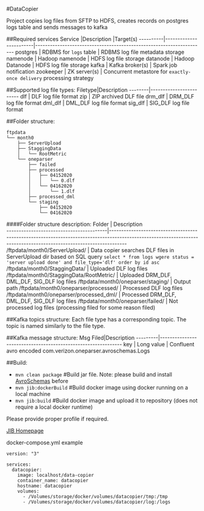 #DataCopier

Project copies log files from SFTP to HDFS, creates records on postgres logs table and sends messages to kafka

##Required services
Service   |Description             |Target(s)
----------|------------------------|---------------------------------------------------------------------
postgres  | RDBMS for `logs` table | RDBMS log file metadata storage
namenode  | Hadoop namenode        | HDFS log file storage
datanode  | Hadoop Datanode        | HDFS log file storage
kafka     | Kafka broker(s)        | Spark job notification
zookeeper | ZK server(s)            | Concurrent metastore for `exactly-once delivery` processing strategy

##Supported log file types:
Filetype|Description
--------|------------------------
dlf     | DLF log file format
zip     | ZIP archived DLF file
drm_dlf | DRM_DLF log file format
dml_dlf | DML_DLF log file format
sig_dlf | SIG_DLF log file format

##Folder structure:
```
ftpdata
└── month0
    ├── ServerUpload
    ├── StaggingData
    │   └── RootMetric
    └── oneparser
        ├── failed
        ├── processed
        │   ├── 04152020
        │   │   └── 0.dlf
        │   └── 04162020
        │       └── 1.dlf
        ├── processed_dml
        └── staging
            ├── 04152020
            └── 04162020
```
####Folder structure description:
Folder                                   | Description          
-----------------------------------------|-------------------------------------------------------------------------------------------------------------------------------------------------------------------
/ftpdata/month0/ServerUpload/            | Data copier searches DLF files in ServerUpload dir based on SQL query `select * from logs wgere status = 'server upload done' and file_type='dlf' order by id asc`
/ftpdata/month0/StaggingData/            | Uploaded DLF log files
/ftpdata/month0/StaggingData/RootMetric/ | Uploaded DRM_DLF, DML_DLF, SIG_DLF log files
/ftpdata/month0/oneparser/staging/       | Output path
/ftpdata/month0/oneparser/processed/     | Processed DLF log files
/ftpdata/month0/oneparser/processed_dml/ | Processed DRM_DLF, DML_DLF, SIG_DLF log files
/ftpdata/month0/oneparser/failed/        | Not processed log files (processing filed for some reason filed)

##Kafka topics structure:
Each file type has a corresponding topic. The topic is named similarly to the file type.

##Kafka message structure:
Msg Filed|Description
---------|--------------------------------------------------------------
key      | Long
value    | Confluent avro encoded com.verizon.oneparser.avroschemas.Logs

##Build:
- `mvn clean package` #Build jar file. Note: please build and install [AvroSchemas](https://vzwdt.com/git/ParserOpt/ParserOpt/tree/master/AvroSchemas) before
- `mvn jib:dockerBuild` #Build docker image using docker running on a local machine
- `mvn jib:build`       #Build docker image and upload it to repository (does not require a local docker runtime)

Please provide proper profile if required.

[JIB Homepage](https://github.com/GoogleContainerTools/jib/tree/master/jib-maven-plugin)

docker-compose.yml example
```
version: "3"

services:
  datacopier:
    image: localhost/data-copier
    container_name: datacopier
    hostname: datacopier
    volumes:
      - /Volumes/storage/docker/volumes/datacopier/tmp:/tmp
      - /Volumes/storage/docker/volumes/datacopier/log:/logs
```



